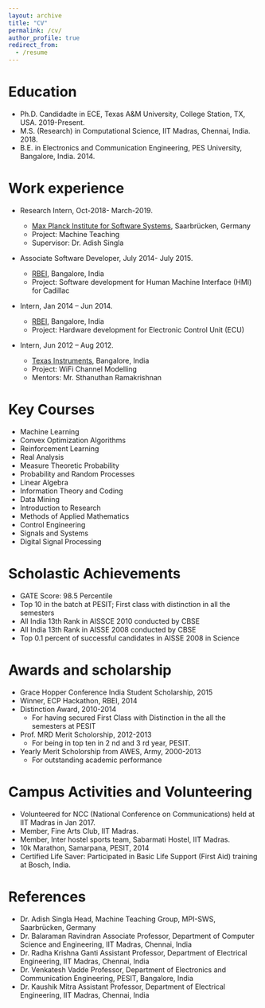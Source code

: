 ```yaml
---
layout: archive
title: "CV"
permalink: /cv/
author_profile: true
redirect_from:
  - /resume
---
```


Education
======
* Ph.D. Candidadte in ECE, Texas A&M University, College Station, TX, USA. 2019-Present.
* M.S. (Research) in Computational Science, IIT Madras, Chennai, India. 2018.
* B.E. in Electronics and Communication Engineering, PES University, Bangalore, India. 2014.


Work experience
======
* Research Intern, Oct-2018- March-2019.
  * [Max Planck Institute for Software Systems](https://www.mpi-sws.org/), Saarbrücken, Germany
  * Project: Machine Teaching
  * Supervisor: Dr. Adish Singla

* Associate Software Developer, July 2014- July 2015.
  * [RBEI](http://www.bosch-india-software.com/en/our-company/about-us/), Bangalore, India
  * Project: Software development for Human Machine Interface (HMI) for Cadillac
  
* Intern, Jan 2014 – Jun 2014.
  * [RBEI](http://www.bosch-india-software.com/en/our-company/about-us/), Bangalore, India
  * Project: Hardware development for Electronic Control Unit (ECU)
  
* Intern, Jun 2012 – Aug 2012.
  * [Texas Instruments](http://www.ti.com/en-in/homepage.html), Bangalore, India
  * Project: WiFi Channel Modelling
  * Mentors: Mr. Sthanuthan Ramakrishnan  
  
Key Courses 
======
* Machine Learning
* Convex Optimization Algorithms
* Reinforcement Learning
* Real Analysis
* Measure Theoretic Probability
* Probability and Random Processes
* Linear Algebra
* Information Theory and Coding
* Data Mining
* Introduction to Research
* Methods of Applied Mathematics
* Control Engineering
* Signals and Systems
* Digital Signal Processing

Scholastic Achievements
======
* GATE Score: 98.5 Percentile
* Top 10 in the batch at PESIT; First class with distinction in all the semesters
* All India 13th Rank in AISSCE 2010 conducted by CBSE
* All India 13th Rank in AISSE 2008 conducted by CBSE
* Top 0.1 percent of successful candidates in AISSE 2008 in Science

Awards and scholarship
======
* Grace Hopper Conference India Student Scholarship, 2015
* Winner, ECP Hackathon, RBEI, 2014
* Distinction Award, 2010-2014
  * For having secured First Class with Distinction in the all the semesters at PESIT
* Prof. MRD Merit Scholorship, 2012-2013
  * For being in top ten in 2 nd and 3 rd year, PESIT.
* Yearly Merit Scholorship from AWES, Army, 2000-2013
  * For outstanding academic performance

Campus Activities and Volunteering 
======
* Volunteered for NCC (National Conference on Communications) held at IIT Madras in Jan 2017.
* Member, Fine Arts Club, IIT Madras.
* Member, Inter hostel sports team, Sabarmati Hostel, IIT Madras.
* 10k Marathon, Samarpana, PESIT, 2014
* Certified Life Saver: Participated in Basic Life Support (First Aid) training at Bosch, India.

References 
======
* Dr. Adish Singla
  Head, Machine Teaching Group, MPI-SWS, Saarbrücken, Germany 
* Dr. Balaraman Ravindran
  Associate Professor, Department of Computer Science and Engineering, IIT Madras, Chennai, India
* Dr. Radha Krishna Ganti
  Assistant Professor, Department of Electrical Engineering, IIT Madras, Chennai, India
* Dr. Venkatesh Vadde
  Professor, Department of Electronics and Communication Engineering, PESIT, Bangalore, India
* Dr. Kaushik Mitra
  Assistant Professor, Department of Electrical Engineering, IIT Madras, Chennai, India

